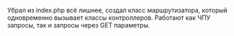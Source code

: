 Убрал из index.php всё лишнее, создал класс маршрутизатора, который одновременно вызывает классы контроллеров.
Работают как ЧПУ запросы, так и запросы через GET параметры.
